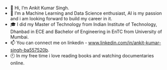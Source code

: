 - 👋 Hi, I’m Ankit Kumar Singh.
- 👀 I’m a Machine Learning and Data Science enthusiast, AI is my passion and i am looking forward to build my career in it.
- :mortar_board: I did my Master of Technology from Indian Institute of Technology, Dhanbad in ECE and Bachelor of Engineering  in EnTC from University of Mumbai.
- 📫 You can connect me on linkedin - www.linkedin.com/in/ankit-kumar-singh-ba557520b.
- :clock9: In my free time i love reading books and watching documentaries online.

<!---
ankitsingh833/ankitsingh833 is a ✨ special ✨ repository because its `README.md` (this file) appears on your GitHub profile.
You can click the Preview link to take a look at your changes.
--->
